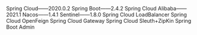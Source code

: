 Spring Cloud——2020.0.2
Spring Boot——2.4.2
Spring Cloud Alibaba——2021.1
    Nacos——1.4.1
    Sentinel——1.8.0
Spring Cloud LoadBalancer
Spring Cloud OpenFeign
Spring Cloud Gateway
Spring Cloud Sleuth+ZipKin
Spring Boot Admin
